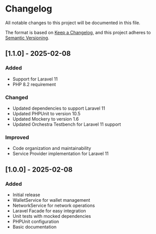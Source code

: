 # Changelog

All notable changes to this project will be documented in this file.

The format is based on [Keep a Changelog](https://keepachangelog.com/en/1.0.0/),
and this project adheres to [Semantic Versioning](https://semver.org/spec/v2.0.0.html).

## [1.1.0] - 2025-02-08

### Added
- Support for Laravel 11
- PHP 8.2 requirement

### Changed
- Updated dependencies to support Laravel 11
- Updated PHPUnit to version 10.5
- Updated Mockery to version 1.6
- Updated Orchestra Testbench for Laravel 11 support

### Improved
- Code organization and maintainability
- Service Provider implementation for Laravel 11

## [1.0.0] - 2025-02-08

### Added
- Initial release
- WalletService for wallet management
- NetworkService for network operations
- Laravel Facade for easy integration
- Unit tests with mocked dependencies
- PHPUnit configuration
- Basic documentation
